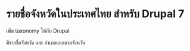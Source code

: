 รายชื่อจังหวัดในประเทศไทย สำหรับ Drupal 7
=============

เพิ่ม taxonomy ให้กับ Drupal

มีรายชื่อจังหวัด และ อำเภอแยกตามจังหวัด